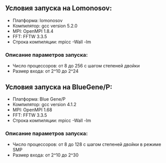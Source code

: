 ## Условия запуска на Lomonosov:
- Платформа: lomonosov
- Компилятор: gcc version 5.2.0
- MPI: OpenMPI 1.8.4
- FFT: FFTW 3.3.5
- Строка компиляции: mpicc -Wall -lm

### Описание параметров запуска:
- Число процессоров: от 8 до 256 с шагом степеней двойки
- Размер входа: от 2^10 до 2^24

## Условия запуска на BlueGene/P:
- Платформа: Blue Gene/P
- Компилятор: gcc version 4.1.2
- MPI: OpenMPI 1.68
- FFT: FFTW 3.3.5
- Строка компиляции: mpicc -Wall -lm

### Описание параметров запуска:
- Число процессоров: от 8 до 128 с шагом степеней двойки в режиме SMP
- Размер входа: от 2^10 до 2^30
